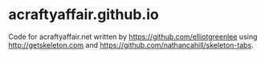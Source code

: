# acraftyaffair.github.io

Code for acraftyaffair.net written by https://github.com/elliotgreenlee using http://getskeleton.com and https://github.com/nathancahill/skeleton-tabs.
